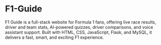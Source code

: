 # F1-Guide
 F1 Guide is a full-stack website for Formula 1 fans, offering live race results, driver and team stats, AI-powered quizzes, driver comparisons, and voice assistant support. Built with HTML, CSS, JavaScript, Flask, and MySQL, it delivers a fast, smart, and exciting F1 experience.
